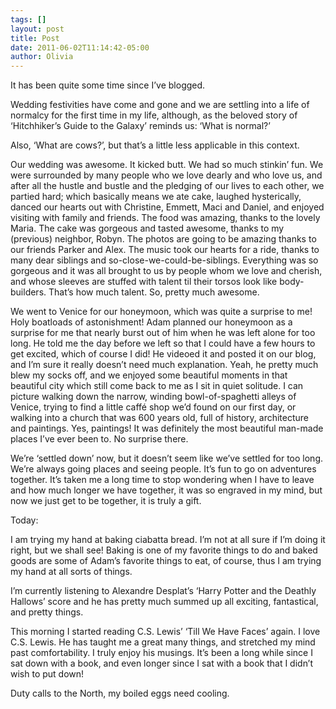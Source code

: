 ```yaml
---
tags: []
layout: post
title: Post
date: 2011-06-02T11:14:42-05:00
author: Olivia
---
```


It has been quite some time since I’ve blogged.

Wedding festivities have come and gone and we are settling into a life of normalcy for the first time in my life, although, as the beloved story of ‘Hitchhiker’s Guide to the Galaxy’ reminds us: ‘What is normal?’

Also, ‘What are cows?’, but that’s a little less applicable in this context.

Our wedding was awesome. It kicked butt. We had so much stinkin’ fun. We were surrounded by many people who we love dearly and who love us, and after all the hustle and bustle and the pledging of our lives to each other, we partied hard; which basically means we ate cake, laughed hysterically, danced our hearts out with Christine, Emmett, Maci and Daniel, and enjoyed visiting with family and friends. The food was amazing, thanks to the lovely Maria. The cake was gorgeous and tasted awesome, thanks to my (previous) neighbor, Robyn. The photos are going to be amazing thanks to our friends Parker and Alex. The music took our hearts for a ride, thanks to many dear siblings and so-close-we-could-be-siblings. Everything was so gorgeous and it was all brought to us by people whom we love and cherish, and whose sleeves are stuffed with talent til their torsos look like body-builders. That’s how much talent. So, pretty much awesome.

We went to Venice for our honeymoon, which was quite a surprise to me! Holy boatloads of astonishment! Adam planned our honeymoon as a surprise for me that nearly burst out of him when he was left alone for too long. He told me the day before we left so that I could have a few hours to get excited, which of course I did! He videoed it and posted it on our blog, and I’m sure it really doesn’t need much explanation. Yeah, he pretty much blew my socks off, and we enjoyed some beautiful moments in that beautiful city which still come back to me as I sit in quiet solitude. I can picture walking down the narrow, winding bowl-of-spaghetti alleys of Venice, trying to find a little caffé shop we’d found on our first day, or walking into a church that was 600 years old, full of history, architecture and paintings. Yes, paintings! It was definitely the most beautiful man-made places I’ve ever been to. No surprise there.

We’re ‘settled down’ now, but it doesn’t seem like we’ve settled for too long. We’re always going places and seeing people. It’s fun to go on adventures together. It’s taken me a long time to stop wondering when I have to leave and how much longer we have together, it was so engraved in my mind, but now we just get to be together, it is truly a gift.

Today:

I am trying my hand at baking ciabatta bread. I’m not at all sure if I’m doing it right, but we shall see! Baking is one of my favorite things to do and baked goods are some of Adam’s favorite things to eat, of course, thus I am trying my hand at all sorts of things.

I’m currently listening to Alexandre Desplat’s ‘Harry Potter and the Deathly Hallows’ score and he has pretty much summed up all exciting, fantastical, and pretty things.

This morning I started reading C.S. Lewis’ ‘Till We Have Faces’ again. I love C.S. Lewis. He has taught me a great many things, and stretched my mind past comfortability. I truly enjoy his musings. It’s been a long while since I sat down with a book, and even longer since I sat with a book that I didn’t wish to put down!

Duty calls to the North, my boiled eggs need cooling.
